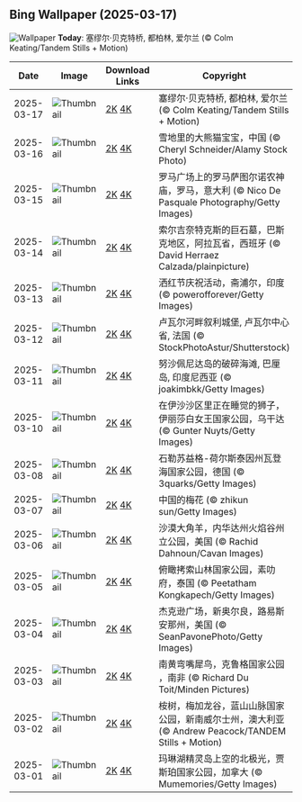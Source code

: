 
  ## Bing Wallpaper (2025-03-17)
  ![Wallpaper](https://cn.bing.com/th?id=OHR.BeckettBridge_ZH-CN6206942429_UHD.jpg&w=1024) **Today**: 塞缪尔·贝克特桥, 都柏林, 爱尔兰 (© Colm Keating/Tandem Stills + Motion)
  


  | Date       | Image      | Download Links    | Copyright    |
  |------------|------------|-------------------|--------------|
  | 2025-03-17 | ![Thumbnail](https://cn.bing.com/th?id=OHR.BeckettBridge_ZH-CN6206942429_UHD.jpg&w=384&h=216) | [2K](https://cn.bing.com/th?id=OHR.BeckettBridge_ZH-CN6206942429_UHD.jpg&w=2560&h=1440) [4K](https://cn.bing.com/th?id=OHR.BeckettBridge_ZH-CN6206942429_UHD.jpg&w=3840&h=2160) | 塞缪尔·贝克特桥, 都柏林, 爱尔兰 (© Colm Keating/Tandem Stills + Motion) |
  | 2025-03-16 | ![Thumbnail](https://cn.bing.com/th?id=OHR.PandaSnow_ZH-CN5981854301_UHD.jpg&w=384&h=216) | [2K](https://cn.bing.com/th?id=OHR.PandaSnow_ZH-CN5981854301_UHD.jpg&w=2560&h=1440) [4K](https://cn.bing.com/th?id=OHR.PandaSnow_ZH-CN5981854301_UHD.jpg&w=3840&h=2160) | 雪地里的大熊猫宝宝，中国 (© Cheryl Schneider/Alamy Stock Photo) |
  | 2025-03-15 | ![Thumbnail](https://cn.bing.com/th?id=OHR.ForumRomanum_ZH-CN5873120178_UHD.jpg&w=384&h=216) | [2K](https://cn.bing.com/th?id=OHR.ForumRomanum_ZH-CN5873120178_UHD.jpg&w=2560&h=1440) [4K](https://cn.bing.com/th?id=OHR.ForumRomanum_ZH-CN5873120178_UHD.jpg&w=3840&h=2160) | 罗马广场上的罗马萨图尔诺农神庙，罗马，意大利 (© Nico De Pasquale Photography/Getty Images) |
  | 2025-03-14 | ![Thumbnail](https://cn.bing.com/th?id=OHR.BasqueDolmen_ZH-CN2364777801_UHD.jpg&w=384&h=216) | [2K](https://cn.bing.com/th?id=OHR.BasqueDolmen_ZH-CN2364777801_UHD.jpg&w=2560&h=1440) [4K](https://cn.bing.com/th?id=OHR.BasqueDolmen_ZH-CN2364777801_UHD.jpg&w=3840&h=2160) | 索尔吉奈特克斯的巨石墓，巴斯克地区，阿拉瓦省，西班牙 (© David Herraez Calzada/plainpicture) |
  | 2025-03-13 | ![Thumbnail](https://cn.bing.com/th?id=OHR.HoliColors_ZH-CN2177185823_UHD.jpg&w=384&h=216) | [2K](https://cn.bing.com/th?id=OHR.HoliColors_ZH-CN2177185823_UHD.jpg&w=2560&h=1440) [4K](https://cn.bing.com/th?id=OHR.HoliColors_ZH-CN2177185823_UHD.jpg&w=3840&h=2160) | 洒红节庆祝活动，斋浦尔，印度 (© powerofforever/Getty Images) |
  | 2025-03-12 | ![Thumbnail](https://cn.bing.com/th?id=OHR.ChateauLoire_ZH-CN5040147638_UHD.jpg&w=384&h=216) | [2K](https://cn.bing.com/th?id=OHR.ChateauLoire_ZH-CN5040147638_UHD.jpg&w=2560&h=1440) [4K](https://cn.bing.com/th?id=OHR.ChateauLoire_ZH-CN5040147638_UHD.jpg&w=3840&h=2160) | 卢瓦尔河畔叙利城堡, 卢瓦尔中心省, 法国 (© StockPhotoAstur/Shutterstock) |
  | 2025-03-11 | ![Thumbnail](https://cn.bing.com/th?id=OHR.NusaPenida_ZH-CN4934656933_UHD.jpg&w=384&h=216) | [2K](https://cn.bing.com/th?id=OHR.NusaPenida_ZH-CN4934656933_UHD.jpg&w=2560&h=1440) [4K](https://cn.bing.com/th?id=OHR.NusaPenida_ZH-CN4934656933_UHD.jpg&w=3840&h=2160) | 努沙佩尼达岛的破碎海滩, 巴厘岛, 印度尼西亚 (© joakimbkk/Getty Images) |
  | 2025-03-10 | ![Thumbnail](https://cn.bing.com/th?id=OHR.NappingLion_ZH-CN1214312983_UHD.jpg&w=384&h=216) | [2K](https://cn.bing.com/th?id=OHR.NappingLion_ZH-CN1214312983_UHD.jpg&w=2560&h=1440) [4K](https://cn.bing.com/th?id=OHR.NappingLion_ZH-CN1214312983_UHD.jpg&w=3840&h=2160) | 在伊沙沙区里正在睡觉的狮子，伊丽莎白女王国家公园，乌干达 (© Gunter Nuyts/Getty Images) |
  | 2025-03-08 | ![Thumbnail](https://cn.bing.com/th?id=OHR.WaddenSeaBiosphereReserve_ZH-CN9012125146_UHD.jpg&w=384&h=216) | [2K](https://cn.bing.com/th?id=OHR.WaddenSeaBiosphereReserve_ZH-CN9012125146_UHD.jpg&w=2560&h=1440) [4K](https://cn.bing.com/th?id=OHR.WaddenSeaBiosphereReserve_ZH-CN9012125146_UHD.jpg&w=3840&h=2160) | 石勒苏益格-荷尔斯泰因州瓦登海国家公园，德国 (© 3quarks/Getty Images) |
  | 2025-03-07 | ![Thumbnail](https://cn.bing.com/th?id=OHR.PlumBlossom_ZH-CN5888621119_UHD.jpg&w=384&h=216) | [2K](https://cn.bing.com/th?id=OHR.PlumBlossom_ZH-CN5888621119_UHD.jpg&w=2560&h=1440) [4K](https://cn.bing.com/th?id=OHR.PlumBlossom_ZH-CN5888621119_UHD.jpg&w=3840&h=2160) | 中国的梅花 (© zhikun sun/Getty Images) |
  | 2025-03-06 | ![Thumbnail](https://cn.bing.com/th?id=OHR.NevadaBigHorns_ZH-CN5987046965_UHD.jpg&w=384&h=216) | [2K](https://cn.bing.com/th?id=OHR.NevadaBigHorns_ZH-CN5987046965_UHD.jpg&w=2560&h=1440) [4K](https://cn.bing.com/th?id=OHR.NevadaBigHorns_ZH-CN5987046965_UHD.jpg&w=3840&h=2160) | 沙漠大角羊，内华达州火焰谷州立公园，美国 (© Rachid Dahnoun/Cavan Images) |
  | 2025-03-05 | ![Thumbnail](https://cn.bing.com/th?id=OHR.SuratThani_ZH-CN4797096558_UHD.jpg&w=384&h=216) | [2K](https://cn.bing.com/th?id=OHR.SuratThani_ZH-CN4797096558_UHD.jpg&w=2560&h=1440) [4K](https://cn.bing.com/th?id=OHR.SuratThani_ZH-CN4797096558_UHD.jpg&w=3840&h=2160) | 俯瞰拷索山林国家公园，素叻府，泰国 (© Peetatham Kongkapech/Getty Images) |
  | 2025-03-04 | ![Thumbnail](https://cn.bing.com/th?id=OHR.MardiGrasJackson_ZH-CN3456301377_UHD.jpg&w=384&h=216) | [2K](https://cn.bing.com/th?id=OHR.MardiGrasJackson_ZH-CN3456301377_UHD.jpg&w=2560&h=1440) [4K](https://cn.bing.com/th?id=OHR.MardiGrasJackson_ZH-CN3456301377_UHD.jpg&w=3840&h=2160) | 杰克逊广场，新奥尔良，路易斯安那州，美国 (© SeanPavonePhoto/Getty Images) |
  | 2025-03-03 | ![Thumbnail](https://cn.bing.com/th?id=OHR.HornbillPair_ZH-CN3380997666_UHD.jpg&w=384&h=216) | [2K](https://cn.bing.com/th?id=OHR.HornbillPair_ZH-CN3380997666_UHD.jpg&w=2560&h=1440) [4K](https://cn.bing.com/th?id=OHR.HornbillPair_ZH-CN3380997666_UHD.jpg&w=3840&h=2160) | 南黄弯嘴犀鸟，克鲁格国家公园 ，南非 (© Richard Du Toit/Minden Pictures) |
  | 2025-03-02 | ![Thumbnail](https://cn.bing.com/th?id=OHR.EucalyptusForest_ZH-CN3052498076_UHD.jpg&w=384&h=216) | [2K](https://cn.bing.com/th?id=OHR.EucalyptusForest_ZH-CN3052498076_UHD.jpg&w=2560&h=1440) [4K](https://cn.bing.com/th?id=OHR.EucalyptusForest_ZH-CN3052498076_UHD.jpg&w=3840&h=2160) | 桉树，梅加龙谷，蓝山山脉国家公园，新南威尔士州，澳大利亚 (© Andrew Peacock/TANDEM Stills + Motion) |
  | 2025-03-01 | ![Thumbnail](https://cn.bing.com/th?id=OHR.MaligneLakeJasper_ZH-CN2664289451_UHD.jpg&w=384&h=216) | [2K](https://cn.bing.com/th?id=OHR.MaligneLakeJasper_ZH-CN2664289451_UHD.jpg&w=2560&h=1440) [4K](https://cn.bing.com/th?id=OHR.MaligneLakeJasper_ZH-CN2664289451_UHD.jpg&w=3840&h=2160) | 玛琳湖精灵岛上空的北极光，贾斯珀国家公园，加拿大 (© Mumemories/Getty Images) |